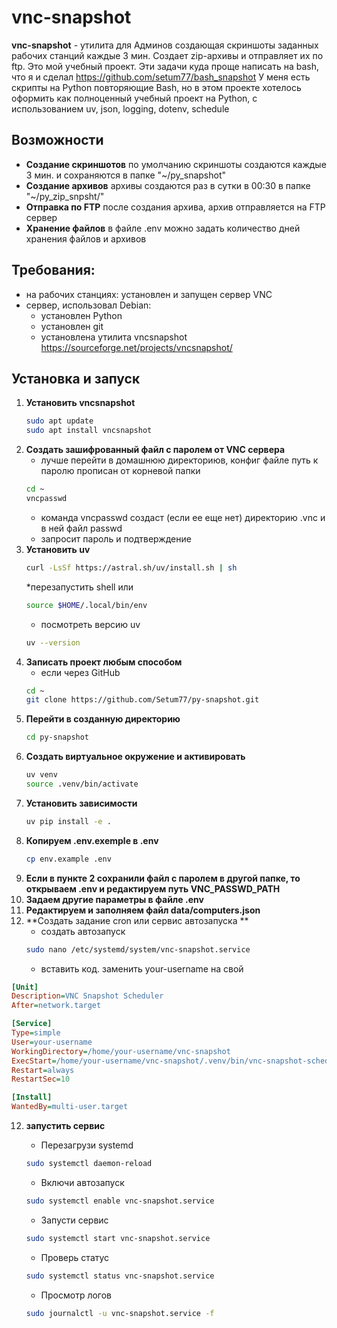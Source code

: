 # vnc-snapshot

**vnc-snapshot** - yтилита для Админов создающая скриншоты заданных рабочих станций каждые 3 мин.
Создает zip-архивы и отправляет их по ftp. Это мой учебный проект.
Эти задачи куда проще написать на bash, что я и сделал https://github.com/setum77/bash_snapshot
У меня есть скрипты на Python повторяющие Bash, но в этом проекте хотелось оформить как полноценный учебный проект на Python,
с использованием uv, json, logging, dotenv, schedule

## Возможности

- **Создание скриншотов** по умолчанию скриншоты создаются каждые 3 мин. и сохраняются в папке "~/py_snapshot"
- **Создание архивов** архивы создаются раз в сутки в 00:30 в папке "~/py_zip_snpsht/"
- **Отправка по FTP** после создания архива, архив отправляется на FTP сервер
- **Хранение файлов** в файле .env можно задать количество дней хранения файлов и архивов

## Требования:

- на рабочих станциях: установлен и запущен сервер VNC
- сервер, использовал Debian:
  - установлен Python
  - установлен git
  - установлена утилита vncsnapshot https://sourceforge.net/projects/vncsnapshot/

## Установка и запуск

1. **Установить vncsnapshot**
   ```bash
   sudo apt update
   sudo apt install vncsnapshot
   ```
2. **Создать зашифрованный файл с паролем от VNC сервера**
   - лучше перейти в домашнюю директориюв, конфиг файле путь к паролю прописан от корневой папки
   ```bash
   cd ~
   vncpasswd
   ```
   - команда vncpasswd создаст (если ее еще нет) директорию .vnc и в ней файл passwd
   - запросит пароль и подтверждение
3. **Установить uv**
   ```bash
   curl -LsSf https://astral.sh/uv/install.sh | sh
   ```
   \*перезапустить shell или
   ```bash
   source $HOME/.local/bin/env
   ```
   - посмотреть версию uv
   ```bash
   uv --version
   ```
4. **Записать проект любым способом**
   - если через GitHub
   ```bash
   cd ~
   git clone https://github.com/Setum77/py-snapshot.git
   ```
5. **Перейти в созданную директорию**
   ```bash
   cd py-snapshot
   ```
6. **Создать виртуальное окружение и активировать**
   ```bash
   uv venv
   source .venv/bin/activate
   ```
7. **Установить зависимости**
   ```bash
   uv pip install -e .
   ```
8. **Копируем .env.exemple в .env**
   ```bash
   cp env.example .env
   ```
9. **Если в пункте 2 сохранили файл с паролем в другой папке, то открываем .env и редактируем путь VNC_PASSWD_PATH**
10. **Задаем другие параметры в файле .env**
11. **Редактируем и заполняем файл data/computers.json**
12. **Создать задание cron или сервис автозапуска **
    - создать автозапуск
    ```bash
    sudo nano /etc/systemd/system/vnc-snapshot.service
    ```
    - вставить код. заменить your-username на свой

```ini
[Unit]
Description=VNC Snapshot Scheduler
After=network.target

[Service]
Type=simple
User=your-username
WorkingDirectory=/home/your-username/vnc-snapshot
ExecStart=/home/your-username/vnc-snapshot/.venv/bin/vnc-snapshot-scheduler
Restart=always
RestartSec=10

[Install]
WantedBy=multi-user.target
```

12. **запустить сервис**

    - Перезагрузи systemd

    ```bash
    sudo systemctl daemon-reload
    ```

    - Включи автозапуск

    ```bash
    sudo systemctl enable vnc-snapshot.service
    ```

    - Запусти сервис

    ```bash
    sudo systemctl start vnc-snapshot.service
    ```

    - Проверь статус

    ```bash
    sudo systemctl status vnc-snapshot.service
    ```

    - Просмотр логов

    ```bash
    sudo journalctl -u vnc-snapshot.service -f
    ```
